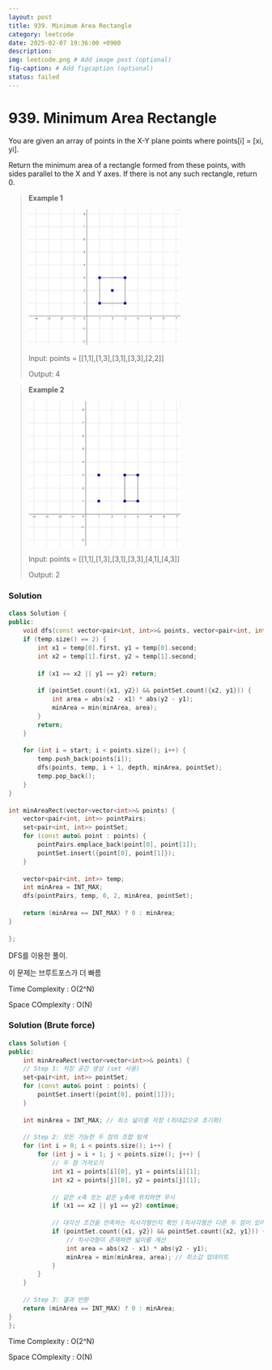 ```yaml
---
layout: post
title: 939. Minimum Area Rectangle
category: leetcode
date: 2025-02-07 19:36:00 +0900
description: 
img: leetcode.png # Add image post (optional)
fig-caption: # Add figcaption (optional)
status: failed
---
```


# 939. Minimum Area Rectangle

You are given an array of points in the X-Y plane points where points[i] = [xi, yi].

Return the minimum area of a rectangle formed from these points, with sides parallel to the X and Y axes. If there is not any such rectangle, return 0.

 

> **Example 1**
> 
> <img src="../imgs/rec1.jfif" alt="rec1" width="300"/>
> 
> Input: points = [[1,1],[1,3],[3,1],[3,3],[2,2]]
> 
> Output: 4



> **Example 2**
> 
> <img src="../imgs/rec2.jfif" alt="rec2" width="300"/>
> 
> Input: points = [[1,1],[1,3],[3,1],[3,3],[4,1],[4,3]]
> 
> Output: 2


### Solution 
```cpp
class Solution {
public:
    void dfs(const vector<pair<int, int>>& points, vector<pair<int, int>>& temp, int start, int depth, int& minArea, const set<pair<int, int>>& pointSet) {
    if (temp.size() == 2) {
        int x1 = temp[0].first, y1 = temp[0].second;
        int x2 = temp[1].first, y2 = temp[1].second;

        if (x1 == x2 || y1 == y2) return;

        if (pointSet.count({x1, y2}) && pointSet.count({x2, y1})) {
            int area = abs(x2 - x1) * abs(y2 - y1);
            minArea = min(minArea, area); 
        }
        return;
    }

    for (int i = start; i < points.size(); i++) {
        temp.push_back(points[i]);
        dfs(points, temp, i + 1, depth, minArea, pointSet);
        temp.pop_back();
    }
}

int minAreaRect(vector<vector<int>>& points) {
    vector<pair<int, int>> pointPairs;
    set<pair<int, int>> pointSet;
    for (const auto& point : points) {
        pointPairs.emplace_back(point[0], point[1]);
        pointSet.insert({point[0], point[1]});
    }

    vector<pair<int, int>> temp;
    int minArea = INT_MAX;
    dfs(pointPairs, temp, 0, 2, minArea, pointSet);

    return (minArea == INT_MAX) ? 0 : minArea;
}

};
```

DFS를 이용한 풀이. 

이 문제는 브루트포스가 더 빠름

Time Complexity : O(2^N)

Space COmplexity : O(N)

### Solution (Brute force)
```cpp
class Solution {
public:
    int minAreaRect(vector<vector<int>>& points) {
    // Step 1: 저장 공간 생성 (set 사용)
    set<pair<int, int>> pointSet;
    for (const auto& point : points) {
        pointSet.insert({point[0], point[1]});
    }

    int minArea = INT_MAX; // 최소 넓이를 저장 (최대값으로 초기화)

    // Step 2: 모든 가능한 두 점의 조합 탐색
    for (int i = 0; i < points.size(); i++) {
        for (int j = i + 1; j < points.size(); j++) {
            // 두 점 가져오기
            int x1 = points[i][0], y1 = points[i][1];
            int x2 = points[j][0], y2 = points[j][1];

            // 같은 x축 또는 같은 y축에 위치하면 무시
            if (x1 == x2 || y1 == y2) continue;

            // 대각선 조건을 만족하는 직사각형인지 확인 (직사각형은 다른 두 점이 있어야 함)
            if (pointSet.count({x1, y2}) && pointSet.count({x2, y1})) {
                // 직사각형이 존재하면 넓이를 계산
                int area = abs(x2 - x1) * abs(y2 - y1);
                minArea = min(minArea, area); // 최소값 업데이트
            }
        }
    }

    // Step 3: 결과 반환
    return (minArea == INT_MAX) ? 0 : minArea;
}
};
```

Time Complexity : O(2^N)

Space COmplexity : O(N)
